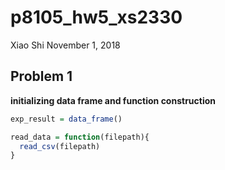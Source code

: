 p8105\_hw5\_xs2330
================
Xiao Shi
November 1, 2018

Problem 1
---------

**initializing data frame and function construction**

``` r
exp_result = data_frame()

read_data = function(filepath){
  read_csv(filepath)
}
```
